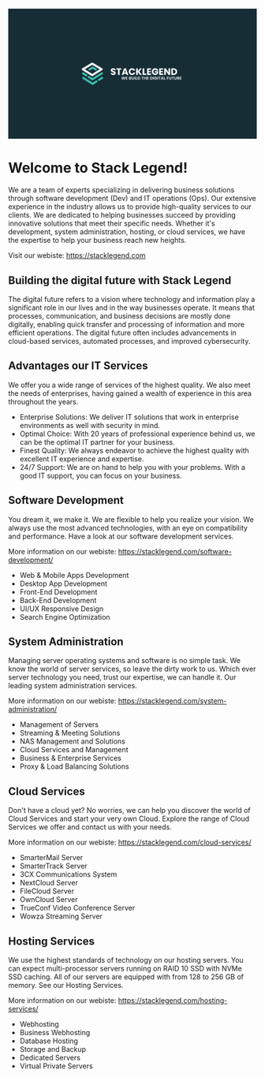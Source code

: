 ![Stack Legend](./cover-stacklegend.jpg "Stack Legend")

# Welcome to Stack Legend!

We are a team of experts specializing in delivering business solutions through software development (Dev) and IT operations (Ops). Our extensive experience in the industry allows us to provide high-quality services to our clients. We are dedicated to helping businesses succeed by providing innovative solutions that meet their specific needs. Whether it's development, system administration, hosting, or cloud services, we have the expertise to help your business reach new heights.

Visit our webiste: https://stacklegend.com

## Building the digital future with Stack Legend

The digital future refers to a vision where technology and information play a significant role in our lives and in the way businesses operate. It means that processes, communication, and business decisions are mostly done digitally, enabling quick transfer and processing of information and more efficient operations. The digital future often includes advancements in cloud-based services, automated processes, and improved cybersecurity.

## Advantages our IT Services
We offer you a wide range of services of the highest quality. We also meet the needs of enterprises, having gained a wealth of experience in this area throughout the years.

- Enterprise Solutions: We deliver IT solutions that work in enterprise environments as well with security in mind.
- Optimal Choice: With 20 years of professional experience behind us, we can be the optimal IT partner for your business.
- Finest Quality: We always endeavor to achieve the highest quality with excellent IT experience and expertise.
- 24/7 Support: We are on hand to help you with your problems. With a good IT support, you can focus on your business.

## Software Development
You dream it, we make it. We are flexible to help you realize your vision. We always use the most advanced technologies, with an eye on compatibility and performance. Have a look at our software development services.

More information on our webiste: https://stacklegend.com/software-development/

- Web & Mobile Apps Development
- Desktop App Development
- Front-End Development
- Back-End Development
- UI/UX Responsive Design
- Search Engine Optimization

## System Administration
Managing server operating systems and software is no simple task. We know the world of server services, so leave the dirty work to us. Which ever server technology you need, trust our expertise, we can handle it. Our leading system administration services.

More information on our webiste: https://stacklegend.com/system-administration/

- Management of Servers
- Streaming & Meeting Solutions
- NAS Management and Solutions
- Cloud Services and Management
- Business & Enterprise Services
- Proxy & Load Balancing Solutions

## Cloud Services
Don't have a cloud yet? No worries, we can help you discover the world of Cloud Services and start your very own Cloud. Explore the range of Cloud Services we offer and contact us with your needs.

More information on our webiste: https://stacklegend.com/cloud-services/

- SmarterMail Server
- SmarterTrack Server
- 3CX Communications System
- NextCloud Server
- FileCloud Server
- OwnCloud Server
- TrueConf Video Conference Server
- Wowza Streaming Server

## Hosting Services
We use the highest standards of technology on our hosting servers. You can expect multi-processor servers running on RAID 10 SSD with NVMe SSD caching. All of our servers are equipped with from 128 to 256 GB of memory. See our Hosting Services.

More information on our webiste: https://stacklegend.com/hosting-services/

- Webhosting
- Business Webhosting
- Database Hosting
- Storage and Backup
- Dedicated Servers
- Virtual Private Servers
